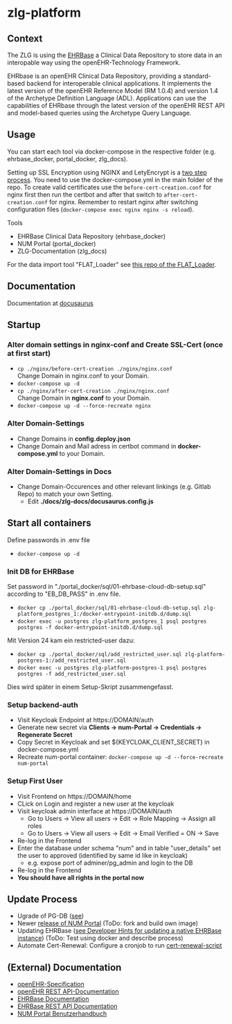 # zlg-platform

## Context
The ZLG is using the [EHRBase](https://github.com/ehrbase/ehrbase) a Clinical Data Repository to store data in an interopable way using the openEHR-Technology Framework.

EHRbase is an openEHR Clinical Data Repository, providing a standard-based backend for interoperable clinical applications. It implements the latest version of the openEHR Reference Model (RM 1.0.4) and version 1.4 of the Archetype Definition Language (ADL). Applications can use the capabilities of EHRbase through the latest version of the openEHR REST API and model-based queries using the Archetype Query Language.

## Usage
You can start each tool via docker-compose in the respective folder (e.g. ehrbase_docker, portal_docker, zlg_docs).

Setting up SSL Encryption using NGINX and LetyEncrypt is a [two step process](https://blog.jarrousse.org/2022/04/09/an-elegant-way-to-use-docker-compose-to-obtain-and-renew-a-lets-encrypt-ssl-certificate-with-certbot-and-configure-the-nginx-service-to-use-it/). You need to use the docker-compose.yml in the main folder of the repo. To create valid certificates use the `before-cert-creation.conf` for nginx first then run the certbot and after that switch to `after-cert-creation.conf` for nginx. Remember to restart nginx after switching configuration files (`docker-compose exec nginx nginx -s reload`).

Tools
- EHRBase Clinical Data Repository (ehrbase_docker)
- NUM Portal (portal_docker)
- ZLG-Documentation (zlg_docs)

For the data import tool "FLAT_Loader" see [this repo of the FLAT_Loader](https://gitlab.gwdg.de/medinfpub/openehr_flat_loader).

## Documentation

Documentation at [docusaurus](https://c100-115.cloud.gwdg.de/docs/)

## Startup

### Alter domain settings in nginx-conf and Create SSL-Cert (once at first start)
- `cp ./nginx/before-cert-creation ./nginx/nginx.conf`  
Change Domain in nginx.conf to your Domain.
- `docker-compose up -d`
- `cp ./nginx/after-cert-creation ./nginx/nginx.conf`  
Change Domain in **nginx.conf** to your Domain.
- `docker-compose up -d --force-recreate nginx`

### Alter Domain-Settings
- Change Domains in **config.deploy.json**
- Change Domain and Mail adress in certbot command in **docker-compose.yml** to your Domain.  

### Alter Domain-Settings in Docs
- Change Domain-Occurences and other relevant linkings (e.g. Gitlab Repo) to match your own Setting.
    - Edit **./docs/zlg-docs/docusaurus.config.js**

## Start all containers  
Define passwords in .env file  
- `docker-compose up -d`

### Init DB for EHRBase
Set password in "./portal_docker/sql/01-ehrbase-cloud-db-setup.sql" according to "EB_DB_PASS" in .env file.
- `docker cp ./portal_docker/sql/01-ehrbase-cloud-db-setup.sql zlg-platform_postgres_1:/docker-entrypoint-initdb.d/dump.sql`
- `docker exec -u postgres zlg-platform_postgres_1 psql postgres postgres -f docker-entrypoint-initdb.d/dump.sql`

Mit Version 24 kam ein restricted-user dazu:   
- `docker cp ./portal_docker/sql/add_restricted_user.sql zlg-platform-postgres-1:/add_restricted_user.sql`  
- `docker exec -u postgres zlg-platform-postgres-1 psql postgres postgres -f add_restricted_user.sql`  

Dies wird später in einem Setup-Skript zusammengefasst.

### Setup backend-auth
- Visit Keycloak Endpoint at https://DOMAIN/auth
- Generate new secret via **Clients -> num-Portal -> Credentials -> Regenerate Secret**
- Copy Secret in Keycloak and set ${KEYCLOAK_CLIENT_SECRET} in docker-compose.yml
- Recreate num-portal container: `docker-compose up -d --force-recreate num-portal`

### Setup First User
- Visit Frontend on https://DOMAIN/home
- CLick on Login and register a new user at the keycloak
- Visit keycloak admin interface at https://DOMAIN/auth
    - Go to Users -> View all users -> Edit -> Role Mapping -> Assign all roles
    - Go to Users -> View all users -> Edit -> Email Verified = ON -> Save
- Re-log in the Frontend
- Enter the database under schema "num" and in table "user_details" set the user to approved (identified by same id like in keycloak)
    - e.g. expose port of adminer/pg_admin and login to the DB
- Re-log in the Frontend 
- **You should have all rights in the portal now** 

## Update Process
- Ugrade of PG-DB ([see](https://www.postgresql.org/docs/13/upgrading.html))
- Newer [release of NUM Portal](https://github.com/NUM-Forschungsdatenplattform/num-portal-webapp/releases) (ToDo: fork and build own image)
- Updating EHRBase ([see Developer Hints for updating a native EHRBase instance](https://github.com/ehrbase/ehrbase/blob/develop/UPDATING.md#ehrbase-0240)) (ToDo: Test using docker and describe process)
- Automate Cert-Renewal:
  Configure a cronjob to run [cert-renewal-script](cron_renew_cert.sh)

## (External) Documentation
- [openEHR-Specification](https://specifications.openehr.org)
- [openEHR REST API-Documentation](https://specifications.openehr.org/releases/ITS-REST/Release-1.0.0/ehr.html)
- [EHRBase Documentation](https://ehrbase.readthedocs.io/en/latest/01_release_notes/index.html)
- [EHRBase REST API Documentation](https://c100-115.cloud.gwdg.de/ehrbase/swagger-ui.html)
- [NUM Portal Benutzerhandbuch](https://num-portal-webapp.readthedocs.io/de/latest/)
